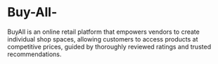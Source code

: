 # Buy-All-
BuyAll is an online retail platform that empowers vendors to create individual shop spaces, allowing customers to access products at competitive prices, guided by thoroughly reviewed ratings and trusted recommendations.
